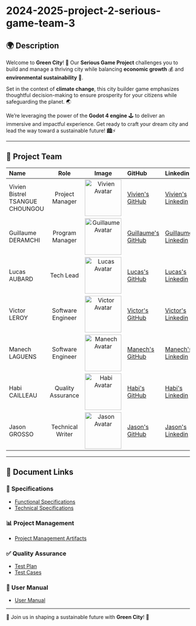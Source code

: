 # 2024-2025-project-2-serious-game-team-3


## 🌍 Description

Welcome to **Green City**! 🌱 Our **Serious Game Project** challenges you to build and manage a thriving city while balancing **economic growth** 💰 and **environmental sustainability** 🌳. 

Set in the context of **climate change**, this city builder game emphasizes thoughtful decision-making to ensure prosperity for your citizens while safeguarding the planet. 🌏 

We’re leveraging the power of the **Godot 4 engine** 🕹️ to deliver an immersive and impactful experience. Get ready to craft your dream city and lead the way toward a sustainable future! 🏙️⚡

---

## 🌟 Project Team

| Name   | Role         | Image        | GitHub | Linkedin     |
| :----- | :----------: | :----------: | :---------- | :------ |
| Vivien Bistrel TSANGUE CHOUNGOU | Project Manager | <img src="https://avatars.githubusercontent.com/u/122369054?v=4" width = "100px" alt="Vivien Avatar" > | [Vivien's GitHub](https://github.com/Bistrel2002) | [Vivien's Linkedin](https://www.linkedin.com/in/bistrel-tsangue-603635261/) |
| Guillaume DERAMCHI | Program Manager | <img src="https://avatars.githubusercontent.com/u/145995909?v=4" width = "100px" alt="Guillaume Avatar"> | [Guillaume's GitHub](https://github.com/Guillaume18100) | [Guillaume's Linkedin](https://www.linkedin.com/in/guillaume-deramchi-a45116293/) |
| Lucas AUBARD | Tech Lead | <img src="https://avatars.githubusercontent.com/u/114394236?v=4" width = "100px" alt="Lucas Avatar"> | [Lucas's GitHub](https://github.com/LucasAub) | [Lucas's Linkedin](https://www.linkedin.com/in/lucas-aubard-596b37251/) |
| Victor LEROY | Software Engineer |<img src="https://avatars.githubusercontent.com/u/97166029?v=4" width = "100px" alt="Victor Avatar"> | [Victor's GitHub](https://github.com/Victor-Leroy) | [Victor's Linkedin](https://www.linkedin.com/in/victor-leroy-64baa3229/) |
| Manech LAGUENS | Software Engineer |<img src="https://avatars.githubusercontent.com/u/146005062?v=4" width = "100px" alt="Manech Avatar"> | [Manech's GitHub](https://github.com/Manech-Laguens) | [Manech's Linkedin](https://www.linkedin.com/in/manech-laguens-020127293/) |
| Habi CAILLEAU | Quality Assurance | <img src="https://avatars.githubusercontent.com/u/145991425?v=4" width = "100px" alt="Habi Avatar"> | [Habi's GitHub](https://github.com/habicll) | [Habi's Linkedin](https://www.linkedin.com/in/habi-cailleau-3b72b5293/) |
| Jason GROSSO | Technical Writer | <img src="https://avatars.githubusercontent.com/u/114397870?v=4" width = "100px" alt="Jason Avatar"> | [Jason's GitHub](https://github.com/JasonGROSSO) | [Jason's Linkedin](https://www.linkedin.com/in/jason-grosso-847b39251/) |


---

## 📂 Document Links

### 📜 Specifications
- [Functional Specifications](https://github.com/algosup/2024-2025-project-2-serious-game-team-3/blob/main/documents/Functional%20Specification/FunctionalSpecification.md)  
- [Technical Specifications](https://github.com/algosup/2024-2025-project-2-serious-game-team-3/blob/main/documents/Technical%20Specifications/TechnicalSpecification.md)  

### 📊 Project Management
- [Project Management Artifacts](https://github.com/algosup/2024-2025-project-2-serious-game-team-3/blob/main/documents/Management/management-artifact.md)  

### ✅ Quality Assurance
- [Test Plan](https://github.com/algosup/2024-2025-project-2-serious-game-team-3/blob/main/documents/QA/test_plan.md)  
- [Test Cases](https://github.com/algosup/2024-2025-project-2-serious-game-team-3/blob/main/documents/QA/test_cases.md)  

### 📘 User Manual
- [User Manual](https://github.com/algosup/2024-2025-project-2-serious-game-team-3/blob/main/documents/User%20Manual/user_manual.md)

---

🌟 Join us in shaping a sustainable future with **Green City**! 🌟
